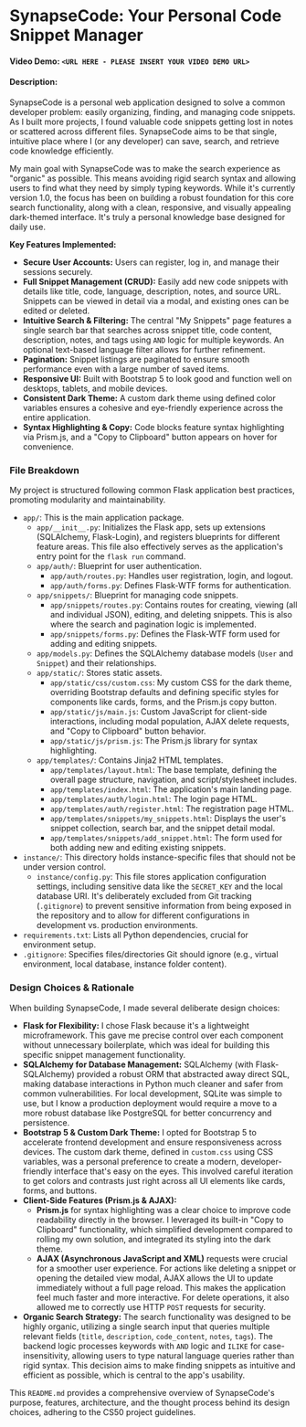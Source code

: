 # SynapseCode: Your Personal Code Snippet Manager

#### Video Demo:  `<URL HERE - PLEASE INSERT YOUR VIDEO DEMO URL>`

#### Description:

SynapseCode is a personal web application designed to solve a common developer problem: easily organizing, finding, and managing code snippets. As I built more projects, I found valuable code snippets getting lost in notes or scattered across different files. SynapseCode aims to be that single, intuitive place where I (or any developer) can save, search, and retrieve code knowledge efficiently.

My main goal with SynapseCode was to make the search experience as "organic" as possible. This means avoiding rigid search syntax and allowing users to find what they need by simply typing keywords. While it's currently version 1.0, the focus has been on building a robust foundation for this core search functionality, along with a clean, responsive, and visually appealing dark-themed interface. It's truly a personal knowledge base designed for daily use.

**Key Features Implemented:**

* **Secure User Accounts:** Users can register, log in, and manage their sessions securely.
* **Full Snippet Management (CRUD):** Easily add new code snippets with details like title, code, language, description, notes, and source URL. Snippets can be viewed in detail via a modal, and existing ones can be edited or deleted.
* **Intuitive Search & Filtering:** The central "My Snippets" page features a single search bar that searches across snippet title, code content, description, notes, and tags using `AND` logic for multiple keywords. An optional text-based language filter allows for further refinement.
* **Pagination:** Snippet listings are paginated to ensure smooth performance even with a large number of saved items.
* **Responsive UI:** Built with Bootstrap 5 to look good and function well on desktops, tablets, and mobile devices.
* **Consistent Dark Theme:** A custom dark theme using defined color variables ensures a cohesive and eye-friendly experience across the entire application.
* **Syntax Highlighting & Copy:** Code blocks feature syntax highlighting via Prism.js, and a "Copy to Clipboard" button appears on hover for convenience.

### File Breakdown

My project is structured following common Flask application best practices, promoting modularity and maintainability.

* `app/`: This is the main application package.
    * `app/__init__.py`: Initializes the Flask app, sets up extensions (SQLAlchemy, Flask-Login), and registers blueprints for different feature areas. This file also effectively serves as the application's entry point for the `flask run` command.
    * `app/auth/`: Blueprint for user authentication.
        * `app/auth/routes.py`: Handles user registration, login, and logout.
        * `app/auth/forms.py`: Defines Flask-WTF forms for authentication.
    * `app/snippets/`: Blueprint for managing code snippets.
        * `app/snippets/routes.py`: Contains routes for creating, viewing (all and individual JSON), editing, and deleting snippets. This is also where the search and pagination logic is implemented.
        * `app/snippets/forms.py`: Defines the Flask-WTF form used for adding and editing snippets.
    * `app/models.py`: Defines the SQLAlchemy database models (`User` and `Snippet`) and their relationships.
    * `app/static/`: Stores static assets.
        * `app/static/css/custom.css`: My custom CSS for the dark theme, overriding Bootstrap defaults and defining specific styles for components like cards, forms, and the Prism.js copy button.
        * `app/static/js/main.js`: Custom JavaScript for client-side interactions, including modal population, AJAX delete requests, and "Copy to Clipboard" button behavior.
        * `app/static/js/prism.js`: The Prism.js library for syntax highlighting.
    * `app/templates/`: Contains Jinja2 HTML templates.
        * `app/templates/layout.html`: The base template, defining the overall page structure, navigation, and script/stylesheet includes.
        * `app/templates/index.html`: The application's main landing page.
        * `app/templates/auth/login.html`: The login page HTML.
        * `app/templates/auth/register.html`: The registration page HTML.
        * `app/templates/snippets/my_snippets.html`: Displays the user's snippet collection, search bar, and the snippet detail modal.
        * `app/templates/snippets/add_snippet.html`: The form used for both adding new and editing existing snippets.
* `instance/`: This directory holds instance-specific files that should not be under version control.
    * `instance/config.py`: This file stores application configuration settings, including sensitive data like the `SECRET_KEY` and the local database URI. It's deliberately excluded from Git tracking (`.gitignore`) to prevent sensitive information from being exposed in the repository and to allow for different configurations in development vs. production environments.
* `requirements.txt`: Lists all Python dependencies, crucial for environment setup.
* `.gitignore`: Specifies files/directories Git should ignore (e.g., virtual environment, local database, instance folder content).

### Design Choices & Rationale

When building SynapseCode, I made several deliberate design choices:

* **Flask for Flexibility:** I chose Flask because it's a lightweight microframework. This gave me precise control over each component without unnecessary boilerplate, which was ideal for building this specific snippet management functionality.
* **SQLAlchemy for Database Management:** SQLAlchemy (with Flask-SQLAlchemy) provided a robust ORM that abstracted away direct SQL, making database interactions in Python much cleaner and safer from common vulnerabilities. For local development, SQLite was simple to use, but I know a production deployment would require a move to a more robust database like PostgreSQL for better concurrency and persistence.
* **Bootstrap 5 & Custom Dark Theme:** I opted for Bootstrap 5 to accelerate frontend development and ensure responsiveness across devices. The custom dark theme, defined in `custom.css` using CSS variables, was a personal preference to create a modern, developer-friendly interface that's easy on the eyes. This involved careful iteration to get colors and contrasts just right across all UI elements like cards, forms, and buttons.
* **Client-Side Features (Prism.js & AJAX):**
    * **Prism.js** for syntax highlighting was a clear choice to improve code readability directly in the browser. I leveraged its built-in "Copy to Clipboard" functionality, which simplified development compared to rolling my own solution, and integrated its styling into the dark theme.
    * **AJAX (Asynchronous JavaScript and XML)** requests were crucial for a smoother user experience. For actions like deleting a snippet or opening the detailed view modal, AJAX allows the UI to update immediately without a full page reload. This makes the application feel much faster and more interactive. For delete operations, it also allowed me to correctly use HTTP `POST` requests for security.
* **Organic Search Strategy:** The search functionality was designed to be highly organic, utilizing a single search input that queries multiple relevant fields (`title`, `description`, `code_content`, `notes`, `tags`). The backend logic processes keywords with `AND` logic and `ILIKE` for case-insensitivity, allowing users to type natural language queries rather than rigid syntax. This decision aims to make finding snippets as intuitive and efficient as possible, which is central to the app's usability.

This `README.md` provides a comprehensive overview of SynapseCode's purpose, features, architecture, and the thought process behind its design choices, adhering to the CS50 project guidelines.